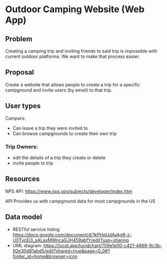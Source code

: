 # Outdoor Camping Website (Web App)

## Problem

Creating a camping trip and inviting friends to said trip is impossible with current outdoor platforms.
We want to make that process easier.

## Proposal

Create a website that allows people to create a trip for a specific campground and invite users (by email) to that trip.

## User types

Campers:
- Can leave a trip they were invited to
- Can browse campgrounds to create their own trip

### Trip Owners:
- edit the details of a trip they create or delete
- invite people to trip

## Resources
NPS API: 
https://www.nps.gov/subjects/developer/index.htm

API Provides us with campground data for most campgrounds in the US

## Data model
- RESTful service listing
https://docs.google.com/document/d/1kPHqUdAvAg9-z-U0TycEj3_xALaxMWncaGJH459abfY/edit?usp=sharing
- UML diagram: 
https://lucid.app/lucidchart/709e1e00-c421-4869-9c3b-92e30d81abd5/edit?shared=true&page=0_0#?folder_id=home&browser=icon

